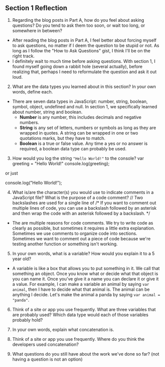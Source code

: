 ## Section 1 Reflection

1. Regarding the blog posts in Part A, how do you feel about asking questions? Do you tend to ask them too soon, or wait too long, or somewhere in between?
 * After reading the blog posts in Part A, I feel better about forcing myself to ask questions, no matter if I deem the question to be stupid or not. As long as I follow the "How to Ask Questions" gist, I think I'll be on the right track.
 * I definitely wait to much time before asking questions. With section 1, I found myself going down a rabbit hole (several actually), before realizing that, perhaps I need to reformulate the question and ask it out loud.

2. What are the data types you learned about in this section? In your own words, define each.
 * There are seven data types in JavaScript: number, string, boolean, symbol, object, undefined and null. In section 1, we specifically learned about number, string and boolean.
   - **Number** is any number, this includes decimals and negative numbers.
   - **String** is any set of letters, numbers or symbols as long as they are wrapped in quotes. A string can be wrapped in one or two quotations marks, but they have to match.
   - **Boolean** is a true or false value. Any time a yes or no answer is required, a boolean data type can probably be used.

3. How would you log the string `"Hello World!"` to the console?
var greeting = "Hello World!"
console.log(greeting);

or just

console.log("Hello World!");

4. What is/are the character(s) you would use to indicate comments in a JavaScript file? What is the purpose of a code comment?
// Two backslashes are used for a single line of
/* If you want to comment out multiple lines of code, you can use a backslash followed by an asterisk and then wrap the code with an asterisk followed by a backslash. */
 * The are multiple reasons for code comments. We try to write code as clearly as possible, but sometimes it requires a little extra explanation. Sometimes we use comments to organize code into sections. Sometimes we want to comment out a piece of code because we're testing another function or something isn't working.

5. In your own words, what is a variable? How would you explain it to a 5 year old?
 * A variable is like a box that allows you to put something in it. We call that something an object. Once you know what or decide what that object is you can name it. Once you've give it a name you can declare it or give it a value. For example, I can make a variable an animal by saying `var animal`, then I have to decide what that animal is. The animal can be anything I decide. Let's make the animal a panda by saying `var animal = "panda"`.

6. Think of a site or app you use frequently. What are three variables that are probably used? Which data type would each of those variables probably hold?

7. In your own words, explain what concatenation is.

8. Think of a site or app you use frequently. Where do you think the developers used concatenation?

9. What questions do you still have about the work we've done so far? (not having a question is not an option)
